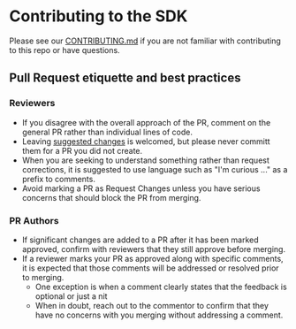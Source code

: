 # Contributing to the SDK

Please see our [CONTRIBUTING.md](https://github.com/Azure/azure-sdk-for-net/blob/main/CONTRIBUTING.md) if you are not familiar with contributing to this repo or have questions.

## Pull Request etiquette and best practices

### Reviewers

- If you disagree with the overall approach of the PR, comment on the general PR rather than individual lines of code.
- Leaving [suggested changes](https://docs.github.com/en/pull-requests/collaborating-with-pull-requests/reviewing-changes-in-pull-requests/commenting-on-a-pull-request#adding-line-comments-to-a-pull-request) is welcomed, but please never committ them for a PR you did not create.
- When you are seeking to understand something rather than request corrections, it is suggested to use language such as "I'm curious ..." as a prefix to comments.
- Avoid marking a PR as Request Changes unless you have serious concerns that should block the PR from merging.

### PR Authors

- If significant changes are added to a PR after it has been marked approved, confirm with reviewers that they still approve before merging.
- If a reviewer marks your PR as approved along with specific comments, it is expected that those comments will be addressed or resolved prior to merging.
  - One exception is when a comment clearly states that the feedback is optional or just a nit
  - When in doubt, reach out to the commentor to confirm that they have no concerns with you merging without addressing a comment.
